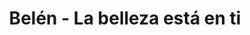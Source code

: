 ---
title: "Belén - La belleza está en ti"
url: /benifaio/belen-la-belleza-esta-en-ti/
shop: peluquería
---